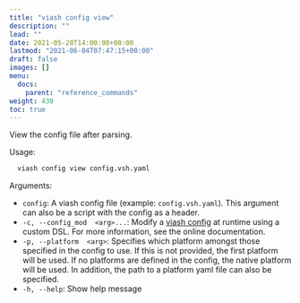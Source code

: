 ```yaml
---
title: "viash config view"
description: ""
lead: ""
date: 2021-05-28T14:00:00+00:00
lastmod: "2021-06-04T07:47:15+00:00"
draft: false
images: []
menu:
  docs:
    parent: "reference_commands"
weight: 430
toc: true
---
```




View the config file after parsing.

Usage:

``` bash
  viash config view config.vsh.yaml
```

Arguments:

-   `config`: A viash config file (example: `config.vsh.yaml`). This
    argument can also be a script with the config as a header.
-   `-c, --config_mod  <arg>...`: Modify a [viash
    config](/docs/reference_config/config) at runtime using a custom
    DSL. For more information, see the online documentation.
-   `-p, --platform  <arg>`: Specifies which platform amongst those
    specified in the config to use. If this is not provided, the first
    platform will be used. If no platforms are defined in the config,
    the native platform will be used. In addition, the path to a
    platform yaml file can also be specified.
-   `-h, --help`: Show help message
